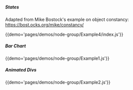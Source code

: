 ##### States
Adapted from Mike Bostock's example on object constancy: https://bost.ocks.org/mike/constancy/

{{demo='pages/demos/node-group/Example4/index.js'}}

##### Bar Chart
{{demo='pages/demos/node-group/Example1.js'}}

##### Animated Divs
{{demo='pages/demos/node-group/Example2.js'}}
